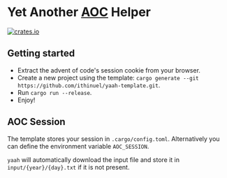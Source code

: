 # Yet Another [AOC](https://advent-of-code.com/) Helper

[![crates.io](https://img.shields.io/crates/v/yaah.svg)](https://crates.io/crates/yaah)

## Getting started

- Extract the advent of code's session cookie from your browser.
- Create a new project using the template: `cargo generate --git https://github.com/ithinuel/yaah-template.git`.
- Run `cargo run --release`.
- Enjoy!

## AOC Session

The template stores your session in `.cargo/config.toml`. Alternatively you can define the environment
variable `AOC_SESSION`.

`yaah` will automatically download the input file and store it in `input/{year}/{day}.txt` if it is
not present.
